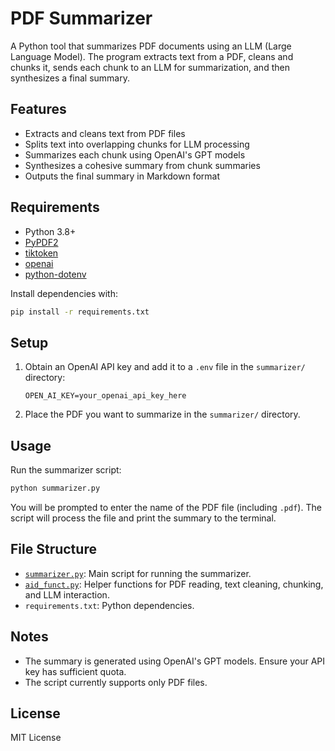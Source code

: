 # PDF Summarizer

A Python tool that summarizes PDF documents using an LLM (Large Language Model). The program extracts text from a PDF, cleans and chunks it, sends each chunk to an LLM for summarization, and then synthesizes a final summary.

## Features

- Extracts and cleans text from PDF files
- Splits text into overlapping chunks for LLM processing
- Summarizes each chunk using OpenAI's GPT models
- Synthesizes a cohesive summary from chunk summaries
- Outputs the final summary in Markdown format

## Requirements

- Python 3.8+
- [PyPDF2](https://pypi.org/project/PyPDF2/)
- [tiktoken](https://pypi.org/project/tiktoken/)
- [openai](https://pypi.org/project/openai/)
- [python-dotenv](https://pypi.org/project/python-dotenv/)

Install dependencies with:

```sh
pip install -r requirements.txt
```

## Setup

1. Obtain an OpenAI API key and add it to a `.env` file in the `summarizer/` directory:

    ```
    OPEN_AI_KEY=your_openai_api_key_here
    ```

2. Place the PDF you want to summarize in the `summarizer/` directory.

## Usage

Run the summarizer script:

```sh
python summarizer.py
```

You will be prompted to enter the name of the PDF file (including `.pdf`). The script will process the file and print the summary to the terminal.

## File Structure

- [`summarizer.py`](summarizer/summarizer.py): Main script for running the summarizer.
- [`aid_funct.py`](summarizer/aid_funct.py): Helper functions for PDF reading, text cleaning, chunking, and LLM interaction.
- `requirements.txt`: Python dependencies.

## Notes

- The summary is generated using OpenAI's GPT models. Ensure your API key has sufficient quota.
- The script currently supports only PDF files.

## License

MIT License